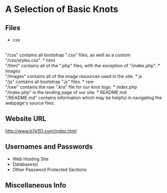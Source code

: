 # A Selection of Basic Knots

## Files
* css
<br>
"/css" contains all bootstrap ".css" files, as well as a custom "/css/styles.css".
* html
<br>
"/html" contains all of the ".php" files, with the exception of "/index.php".
* images
<br>
"/images" contains all of the image resources used in the site.
* js
<br>
"/js" contains all bootstrap ".js" files.
* raw
<br>
"/raw" contains the raw ".kra" file for our knot logo.
* index.php
<br>
"/index.php" is the landing page of our site.
* README.md
<br>
"/README.md" contains information which may be helpful in navigating the webpage's source files.

## Website URL
http://www.b7e151.com/index.html

## Usernames and Passwords
* Web Hosting Site
* Database(s)
* Other Password Protected Sections

## Miscellaneous Info
